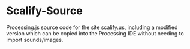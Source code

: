 # Scalify-Source
Processing.js source code for the site scalify.us, including a modified version which can be copied into the Processing IDE without needing to import sounds/images.
